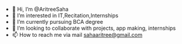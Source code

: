 - 👋 Hi, I’m @AritreeSaha
- 👀 I’m interested in IT,Recitation,Internships
- 🌱 I’m currently pursuing BCA degree
- 💞️ I’m looking to collaborate with projects, app making, internships
- 📫 How to reach me via mail sahaaritree@gmail.com

<!---
AritreeSaha/AritreeSaha is a ✨ special ✨ repository because its `README.md` (this file) appears on your GitHub profile.
You can click the Preview link to take a look at your changes.
--->
